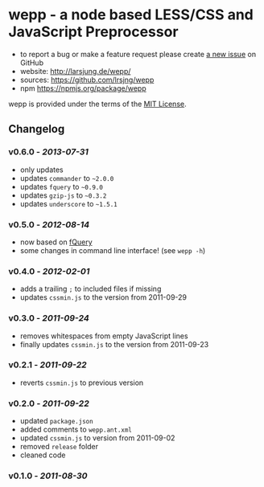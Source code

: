 # wepp - a node based LESS/CSS and JavaScript Preprocessor

* to report a bug or make a feature request please create [a new issue](https://github.com/lrsjng/wepp/issues/new) on GitHub
* website: <http://larsjung.de/wepp/>
* sources: <https://github.com/lrsjng/wepp>
* npm <https://npmjs.org/package/wepp>

wepp is provided under the terms of the [MIT License](https://github.com/lrsjng/wepp/blob/master/LICENSE.txt).


## Changelog


### v0.6.0 - *2013-07-31*

* only updates
* updates `commander` to `~2.0.0`
* updates `fquery` to `~0.9.0`
* updates `gzip-js` to `~0.3.2`
* updates `underscore` to `~1.5.1`


### v0.5.0 - *2012-08-14*

* now based on [fQuery](http://larsjung.de/fquery/)
* some changes in command line interface! (see `wepp -h`)


### v0.4.0 - *2012-02-01*

* adds a trailing `;` to included files if missing
* updates `cssmin.js` to the version from 2011-09-29


### v0.3.0 - *2011-09-24*

* removes whitespaces from empty JavaScript lines
* finally updates `cssmin.js` to the version from 2011-09-23


### v0.2.1 - *2011-09-22*

* reverts `cssmin.js` to previous version


### v0.2.0 - *2011-09-22*

* updated `package.json`
* added comments to `wepp.ant.xml`
* updated `cssmin.js` to version from 2011-09-02
* removed `release` folder
* cleaned code


### v0.1.0 - *2011-08-30*


